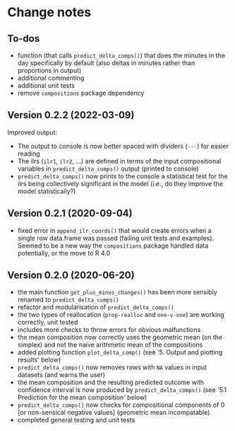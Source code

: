 
# Change notes

## To-dos

* function (that calls `predict_delta_comps()`) that does the minutes in the day specifically by default (also deltas in minutes rather than proportions in output)
* additional commenting
* additional unit tests
* remove `compositions` package dependency


## Version 0.2.2 (2022-03-09)

Improved output: 

* The output to console is now better spaced with dividers (`---`) for easier reading
* The ilrs (`ilr1`, `ilr2`, ...) are defined in terms of the input compositional variables in `predict_delta_comps()` output (printed to console)
* `predict_delta_comps()` now prints to the console a statistical test for the ilrs being collectively significant in the model (i.e., do they improve the model statistically?)

## Version 0.2.1 (2020-09-04)

* fixed error in `append_ilr_coords()` that would create errors when a single row data.frame was passed (failing unit tests and examples). Seemed to be a new way the `compositions` package handled data potentially, or the move to R 4.0


## Version 0.2.0 (2020-06-20)

* the main function `get_plus_minus_changes()` has been more sensibly renamed to `predict_delta_comps()`
* refactor and modularisation of `predict_delta_comps()`
* the two types of reallocation (`prop-realloc` and `one-v-one`) are working correctly, unit tested
* includes more checks to throw errors for obvious malfunctions
* the mean composition now correctly uses the geometric mean (on the simplex) and not the naive arithmetic mean of the compositions
* added plotting function `plot_delta_comp()` (see '5. Output and plotting results' below)
* `predict_delta_comps()` now removes rows with `NA` values in input datasets (and warns the user)
* the mean composition and the resulting predicted outcome with confidence interval is now produced by `predict_delta_comps()` (see '5.1 Prediction for the mean composition' below)
* `predict_delta_comps()` now checks for compositional components of 0 [or non-sensical negative values] (geometric mean incompatable)
* completed general testing and unit tests
